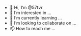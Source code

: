 - 👋 Hi, I’m @57tvr
- 👀 I’m interested in ...
- 🌱 I’m currently learning ...
- 💞️ I’m looking to collaborate on ...
- 📫 How to reach me ...

<!---
57tvr/57tvr is a ✨ special ✨ repository because its `README.md` (this file) appears on your GitHub profile.
You can click the Preview link to take a look at your changes.
--->
